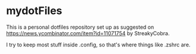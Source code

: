 # mydotFiles

This is a personal dotfiles repository set up as suggested on https://news.ycombinator.com/item?id=11071754 by StreakyCobra.

I try to keep most stuff inside .config, so that's where things like .zshrc are.
